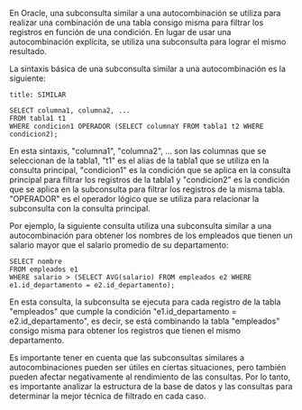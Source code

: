 En Oracle, una subconsulta similar a una autocombinación se utiliza para realizar una combinación de una tabla consigo misma para filtrar los registros en función de una condición. En lugar de usar una autocombinación explícita, se utiliza una subconsulta para lograr el mismo resultado.

La sintaxis básica de una subconsulta similar a una autocombinación es la siguiente:

```ad-important
title: SIMILAR
```
```
SELECT columna1, columna2, ...
FROM tabla1 t1
WHERE condicion1 OPERADOR (SELECT columnaY FROM tabla1 t2 WHERE condicion2);
```

En esta sintaxis, "columna1", "columna2", ... son las columnas que se seleccionan de la tabla1, "t1" es el alias de la tabla1 que se utiliza en la consulta principal, "condicion1" es la condición que se aplica en la consulta principal para filtrar los registros de la tabla1 y "condicion2" es la condición que se aplica en la subconsulta para filtrar los registros de la misma tabla. "OPERADOR" es el operador lógico que se utiliza para relacionar la subconsulta con la consulta principal.

Por ejemplo, la siguiente consulta utiliza una subconsulta similar a una autocombinación para obtener los nombres de los empleados que tienen un salario mayor que el salario promedio de su departamento:

```
SELECT nombre
FROM empleados e1
WHERE salario > (SELECT AVG(salario) FROM empleados e2 WHERE e1.id_departamento = e2.id_departamento);
```

En esta consulta, la subconsulta se ejecuta para cada registro de la tabla "empleados" que cumple la condición "e1.id_departamento = e2.id_departamento", es decir, se está combinando la tabla "empleados" consigo misma para obtener los registros que tienen el mismo departamento.

Es importante tener en cuenta que las subconsultas similares a autocombinaciones pueden ser útiles en ciertas situaciones, pero también pueden afectar negativamente al rendimiento de las consultas. Por lo tanto, es importante analizar la estructura de la base de datos y las consultas para determinar la mejor técnica de filtrado en cada caso.